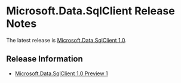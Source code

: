 # Microsoft.Data.SqlClient Release Notes

The latest release is [Microsoft.Data.SqlClient 1.0](1.0).

## Release Information

* [Microsoft.Data.SqlClient 1.0 Preview 1](1.0/1.0.0.md)
